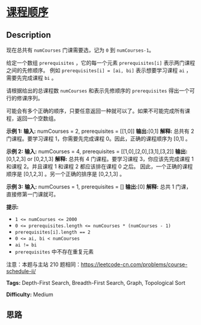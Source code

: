 # [课程顺序][title]

## Description

现在总共有 `numCourses` 门课需要选，记为 `0` 到 `numCourses-1`。

给定一个数组 `prerequisites` ，它的每一个元素 `prerequisites[i]` 表示两门课程之间的先修顺序。 例如
`prerequisites[i] = [ai, bi]` 表示想要学习课程 `ai` ，需要先完成课程 `bi` 。

请根据给出的总课程数  `numCourses` 和表示先修顺序的 `prerequisites` 得出一个可行的修课序列。

可能会有多个正确的顺序，只要任意返回一种就可以了。如果不可能完成所有课程，返回一个空数组。



**示例  1:**
            **输入:** numCourses = 2, prerequisites = [[1,0]]     **输出:**[0,1]    **解释:**  总共有 2 门课程。要学习课程 1，你需要先完成课程 0。因此，正确的课程顺序为 [0,1] 。

**示例  2:**
            **输入:** numCourses = 4, prerequisites = [[1,0],[2,0],[3,1],[3,2]]    **输出:**[0,1,2,3] or [0,2,1,3]    **解释:**  总共有 4 门课程。要学习课程 3，你应该先完成课程 1 和课程 2。并且课程 1 和课程 2 都应该排在课程 0 之后。     因此，一个正确的课程顺序是 [0,1,2,3] 。另一个正确的排序是 [0,2,1,3] 。    

**示例 3:**
            **输入:** numCourses = 1, prerequisites = []     **输出:**[0]    **解释:**  总共 1 门课，直接修第一门课就可。



**提示:**

  * `1 <= numCourses <= 2000`
  * `0 <= prerequisites.length <= numCourses * (numCourses - 1)`
  * `prerequisites[i].length == 2`
  * `0 <= ai, bi < numCourses`
  * `ai != bi`
  * `prerequisites` 中不存在重复元素



注意：本题与主站 210 题相同：<https://leetcode-cn.com/problems/course-schedule-ii/>


**Tags:** Depth-First Search, Breadth-First Search, Graph, Topological Sort

**Difficulty:** Medium

## 思路

[title]: https://leetcode-cn.com/problems/QA2IGt
